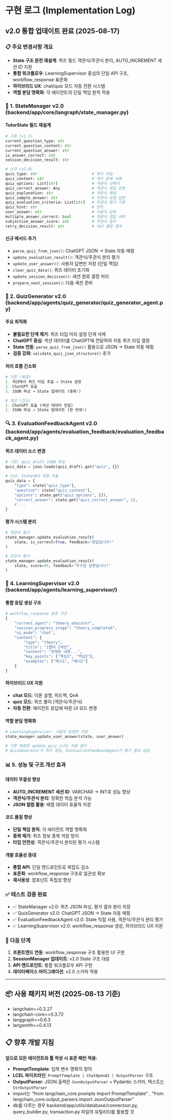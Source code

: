 # 구현 로그 (Implementation Log)

## v2.0 통합 업데이트 완료 (2025-08-17)

### 📋 주요 변경사항 개요
- **State 구조 완전 재설계**: 퀴즈 필드 객관식/주관식 분리, AUTO_INCREMENT 세션 ID 지원
- **통합 워크플로우**: LearningSupervisor 중심의 단일 API 구조, workflow_response 표준화
- **하이브리드 UX**: chat/quiz 모드 자동 전환 시스템
- **역할 분담 명확화**: 각 에이전트의 단일 책임 원칙 적용

### 🔧 1. StateManager v2.0 (backend/app/core/langraph/state_manager.py)

#### TutorState 필드 재설계
```python
# 기존 (v1.3)
current_question_type: str
current_question_content: str
current_question_answer: str
is_answer_correct: int
session_decision_result: str

# 신규 (v2.0)
quiz_type: str                        # 퀴즈 타입
quiz_content: str                     # 퀴즈 문제 내용
quiz_options: List[str]               # 객관식 선택지
quiz_correct_answer: Any              # 객관식 정답 번호
quiz_explanation: str                 # 객관식 해설
quiz_sample_answer: str               # 주관식 모범 답안
quiz_evaluation_criteria: List[str]   # 주관식 평가 기준
quiz_hint: str                        # 힌트
user_answer: str                      # 사용자 답변
multiple_answer_correct: bool         # 객관식 정답 여부
subjective_answer_score: int          # 주관식 점수
retry_decision_result: str            # 세션 결정 결과
```

#### 신규 메서드 추가
- `parse_quiz_from_json()`: ChatGPT JSON → State 자동 매핑
- `update_evaluation_result()`: 객관식/주관식 분리 평가
- `update_user_answer()`: 사용자 답변만 저장 (단일 책임)
- `clear_quiz_data()`: 퀴즈 데이터 초기화
- `update_session_decision()`: 세션 완료 결정 처리
- `prepare_next_session()`: 다음 세션 준비

### 🎯 2. QuizGenerator v2.0 (backend/app/agents/quiz_generator/quiz_generator_agent.py)

#### 주요 최적화
- **불필요한 단계 제거**: 퀴즈 타입 미리 설정 단계 삭제
- **ChatGPT 중심**: 섹션 데이터를 ChatGPT에 전달하여 자동 퀴즈 타입 결정
- **State 연동**: `parse_quiz_from_json()` 활용으로 JSON → State 자동 매핑
- **검증 강화**: `validate_quiz_json_structure()` 추가

#### 처리 흐름 간소화
```python
# 기존 (복잡)
1. 섹션에서 퀴즈 타입 추출 → State 설정
2. ChatGPT 호출
3. JSON 파싱 → State 업데이트 (중복!)

# 개선 (간소)
1. ChatGPT 호출 (섹션 데이터 전달)
2. JSON 파싱 → State 업데이트 (한 번에!)
```

### 🔍 3. EvaluationFeedbackAgent v2.0 (backend/app/agents/evaluation_feedback/evaluation_feedback_agent.py)

#### 퀴즈 데이터 소스 변경
```python
# 기존: quiz_draft JSON 파싱
quiz_data = json.loads(quiz_draft).get("quiz", {})

# 신규: State에서 직접 추출
quiz_data = {
    "type": state["quiz_type"],
    "question": state["quiz_content"],
    "options": state.get("quiz_options", []),
    "correct_answer": state.get("quiz_correct_answer", 1),
    # ...
}
```

#### 평가 시스템 분리
```python
# 객관식 평가
state_manager.update_evaluation_result(
    state, is_correct=True, feedback="정답입니다!"
)

# 주관식 평가  
state_manager.update_evaluation_result(
    state, score=85, feedback="우수한 답변입니다!"
)
```

### 🎨 4. LearningSupervisor v2.0 (backend/app/agents/learning_supervisor/)

#### 통합 응답 생성 구조
```python
# workflow_response 표준 구조
{
    "current_agent": "theory_educator",
    "session_progress_stage": "theory_completed", 
    "ui_mode": "chat",
    "content": {
        "type": "theory",
        "title": "1챕터 1섹션",
        "content": "정제된 내용...",
        "key_points": ["핵심1", "핵심2"],
        "examples": ["예시1", "예시2"]
    }
}
```

#### 하이브리드 UX 지원
- **chat 모드**: 이론 설명, 피드백, QnA
- **quiz 모드**: 퀴즈 풀이 (객관식/주관식)
- **자동 전환**: 에이전트 응답에 따른 UI 모드 변경

#### 역할 분담 명확화
```python
# LearningSupervisor: 사용자 답변만 저장
state_manager.update_user_answer(state, user_answer)

# 기존 복잡한 update_quiz_info 사용 중단
# QuizGenerator가 퀴즈 정보, EvaluationFeedbackAgent가 평가 결과 담당
```

### 📊 5. 성능 및 구조 개선 효과

#### 데이터 무결성 향상
- **AUTO_INCREMENT 세션 ID**: VARCHAR → INT로 성능 향상
- **객관식/주관식 분리**: 정확한 학습 분석 가능
- **JSON 컬럼 활용**: 배열 데이터 효율적 저장

#### 코드 품질 향상
- **단일 책임 원칙**: 각 에이전트 역할 명확화
- **중복 제거**: 퀴즈 정보 중복 저장 방지
- **타입 안전성**: 객관식/주관식 분리된 평가 시스템

#### 개발 효율성 증대
- **통합 API**: 단일 엔드포인트로 복잡도 감소
- **표준화**: workflow_response 구조로 일관성 확보
- **재사용성**: 컴포넌트 독립성 향상

### ✅ 테스트 검증 완료
- ✅ StateManager v2.0: 퀴즈 JSON 파싱, 평가 결과 분리 저장
- ✅ QuizGenerator v2.0: ChatGPT JSON → State 자동 매핑
- ✅ EvaluationFeedbackAgent v2.0: State 직접 사용, 객관식/주관식 분리 평가
- ✅ LearningSupervisor v2.0: workflow_response 생성, 하이브리드 UX 지원

### 🎯 다음 단계
1. **프론트엔드 연동**: workflow_response 구조 활용한 UI 구현
2. **SessionManager 업데이트**: v2.0 State 구조 대응
3. **API 엔드포인트**: 통합 워크플로우 API 구현
4. **데이터베이스 마이그레이션**: v2.0 스키마 적용

---

## 📦 사용 패키지 버전 (2025-08-13 기준)
- langchain==0.3.27
- langchain-core==0.3.72
- langgraph==0.6.3
- langsmith==0.4.13

## 📋 향후 개발 지침
**앞으로 모든 에이전트와 툴 작성 시 표준 패턴 적용:**
- **PromptTemplate**: 입력 변수 명확히 정의
- **LCEL 파이프라인**: `PromptTemplate | ChatOpenAI | OutputParser` 구조 
- **OutputParser**: JSON 출력은 `JsonOutputParser` + Pydantic 스키마, 텍스트는 `StrOutputParser`
- import는 "from langchain_core.prompts import PromptTemplate" , "from langchain_core.output_parsers import JsonOutputParser"
- db를 다루는 경우 backend/app/utils/database/connection.py, query_builder.py, transaction.py 파일의 유틸리티를 활용할 것
